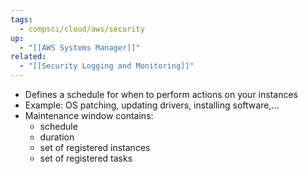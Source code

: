 ```yaml
---
tags:
  - compsci/cloud/aws/security
up:
  - "[[AWS Systems Manager]]"
related:
  - "[[Security Logging and Monitoring]]"
---
```

- Defines a schedule for when to perform actions on your instances
- Example: OS patching, updating drivers, installing software,...
- Maintenance window contains:
	- schedule
	- duration
	- set of registered instances
	- set of registered tasks
